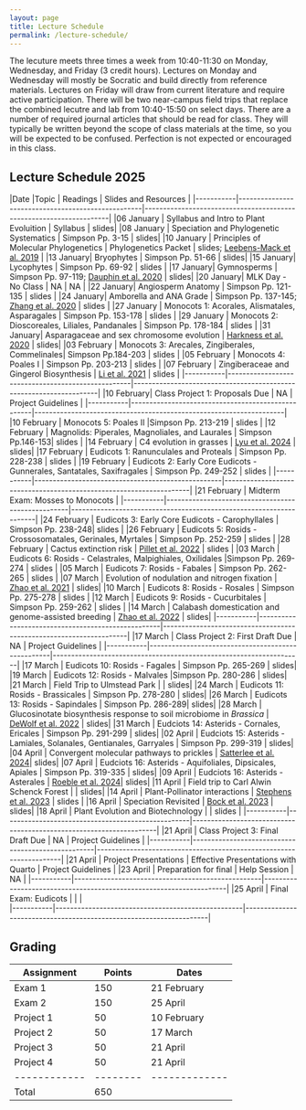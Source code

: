 ```yaml
---
layout: page
title: Lecture Schedule
permalink: /lecture-schedule/
---
```


The lecuture meets three times a week from 10:40-11:30 on Monday, Wednesday, and Friday (3 credit hours). Lectures on Monday and Wednesday will mostly be Socratic and build directly from reference materials. Lectures on Friday will draw from current literature and require active participation. There will be two near-campus field trips that replace the combined lecutre and lab from 10:40-15:50 on select days. There are a number of required journal articles that should be read for class. They will typically be written beyond the scope of class materials at the time, so you will be expected to be confused. Perfection is not expected or encouraged in this class.

## Lecture Schedule 2025

|Date       |Topic | Readings | Slides and Resources |
|-----------|---------------------------------------------------|--------------------------------------------------------------------|
|06 January | Syllabus and Intro to Plant Evoluition | Syllabus | slides|
|08 January | Speciation and Phylogenetic Systematics | Simpson Pp. 3-15 |  slides|
|10 January | Principles of Molecular Phylogenetics | Phylogenetics Packet | slides; [Leebens-Mack et al. 2019](https://www.nature.com/articles/s41586-019-1693-2) |
|13 January| Bryophytes |  Simpson Pp. 51-66 | slides|
|15 January| Lycophytes | Simpson Pp. 69-92 | slides |
|17 January| Gymnosperms | Simpson Pp. 97-119; [Dauphin et al. 2020](https://onlinelibrary.wiley.com/doi/10.1111/mec.15467) | slides|
|20 January| MLK Day - No Class                       |  NA       | NA |
|22 January| Angiosperm Anatomy | Simpson Pp. 121-135 | slides |
|24 January| Amborella and ANA Grade | Simpson Pp. 137-145; [Zhang et al. 2020](https://www.nature.com/articles/s41586-019-1852-5) | slides |
|27 January | Monocots 1: Acorales, Alismatales, Asparagales | Simpson Pp. 153-178 | slides |
|29 January | Monocots 2: Dioscoreales, Liliales, Pandanales | Simpson Pp. 178-184 | slides |
|31 January| Asparagaceae and sex chromosome evolution | [Harkness et al. 2020](https://academic.oup.com/plcell/article/32/6/1790/6115597) | slides|
|03 February | Monocots 3: Arecales, Zingiberales, Commelinales| Simpson Pp.184-203 | slides |
|05 February | Monocots 4: Poales I | Simpson Pp. 203-213 | slides |
|07 February | Zingiberaceae and Gingerol Biosynthesis | [Li et al. 2021](https://www.nature.com/articles/s41438-021-00627-7) | slides |
|-----------|---------------------------------------------------|--------------------------------------------------------------------|
|10 February| Class Project 1: Proposals Due           |  NA       | Project Guidelines                                              |
|-----------|---------------------------------------------------|--------------------------------------------------------------------|
|10 February | Monocots 5: Poales II |Simpson Pp. 213-219 | slides |
|12 February | Magnolids: Piperales, Magnoliales, and Laurales | Simpson Pp.146-153| slides |
|14 February | C4 evolution in grasses | [Lyu et al. 2024](https://academic.oup.com/gbe/article/16/8/evae163/7721785) | slides|
|17 February | Eudicots 1: Ranunculales and Proteals | Simpson Pp. 228-238 | slides |
|19 February | Eudicots 2: Early Core Eudicots - Gunnerales, Santatales, Saxifragales | Simpson Pp. 249-252 | slides |
|-----------|---------------------------------------------------|--------------------------------------------------------------------|
|21 February | Midterm Exam: Mosses to Monocots |
|-----------|---------------------------------------------------|--------------------------------------------------------------------|
|24 February | Eudicots 3: Early Core Eudicots - Carophyllales | Simpson Pp. 238-248| slides |
|26 February | Eudicots 5: Rosids - Crossosomatales, Gerinales, Myrtales | Simpson Pp. 252-259 | slides |
|28 February | Cactus extinction risk | [Pillet et al. 2022](https://www.nature.com/articles/s41477-022-01130-0) | slides |
|03 March | Eudicots 6: Rosids - Celastrales, Malpighiales, Oxilidales |Simpson Pp. 269-274 | slides |
|05 March | Eudicots 7: Rosids - Fabales | Simpson Pp. 262-265 | slides |
|07 March | Evolution of nodulation and nitrogen fixation | [Zhao et al. 2021](https://www.cell.com/molecular-plant/fulltext/S1674-2052(21)00072-1) | slides|
|10 March | Eudicots 8: Rosids - Rosales | Simpson Pp. 275-278 | slides |
|12 March | Eudicots 9: Rosids - Cucurbitales | Simpson Pp. 259-262 | slides |
|14 March | Calabash domestication and genome-assisted breeding | [Zhao et al. 2022](https://nph.onlinelibrary.wiley.com/doi/10.1111/nph.19673) | slides|
|-----------|---------------------------------------------------|--------------------------------------------------------------------|
|17 March   | Class Project 2: First Draft Due                  |  NA       | Project Guidelines                                     |
|-----------|---------------------------------------------------|--------------------------------------------------------------------|
|17 March | Eudicots 10: Rosids - Fagales | Simpson Pp. 265-269 | slides|
|19 March | Eudicots 12: Rosids - Malvales |Simpson Pp. 280-286 | slides|
|21 March | Field Trip to Ulmstead Park | | slides|
|24 March | Eudicots 11: Rosids - Brassicales | Simpson Pp. 278-280 | slides|
|26 March | Eudicots 13: Rosids - Sapindales | Simpson Pp. 286-289| slides|
|28 March | Glucosinotate biosynthesis response to soil microbiome in *Brassica* | [DeWolf et al. 2022](https://onlinelibrary.wiley.com/doi/abs/10.1111/mec.16782?casa_token=QZ7CpYhHgwkAAAAA:UKlSMAPtiINF-OXrXCTmPoPGusb2wlzXm6Vup7DW4bSnD12ljIUgCUyaPhkZxRzPDgm7F9iaFGfO_w) | slides|
|31 March | Eudciots 14: Asterids - Cornales, Ericales | Simpson Pp. 291-299 | slides|
|02 April | Eudciots 15: Asterids - Lamiales, Solanales, Gentianales, Garryales | Simpson Pp. 299-319 | slides|
|04 April | Convergent molecular pathways to prickles | [Satterlee et al. 2024](https://www.science.org/doi/10.1126/science.ado1663)| slides|
|07 April | Eudciots 16: Asterids - Aquifoliales, Dipsicales, Apiales | Simpson Pp. 319-335 | slides|
|09 April | Eudciots 16: Asterids - Asterales | [Roeble et al. 2024](https://www.nature.com/articles/s41467-024-51556-7)| slides|
|11 April | Field trip to Carl Alwin Schenck Forest | | slides|
|14 April | Plant-Pollinator interactions | [Stephens et al. 2023](https://nph.onlinelibrary.wiley.com/doi/10.1111/nph.18993) | slides |
|16 April | Speciation Revisited | [Bock et al. 2023](https://www.cell.com/plant-communications/fulltext/S2590-3462(23)00110-4?_returnURL=https%3A%2F%2Flinkinghub.elsevier.com%2Fretrieve%2Fpii%2FS2590346223001104%3Fshowall%3Dtrue) | slides|
|18 April | Plant Evolution and Biotechnology |  | slides |
|-----------|---------------------------------------------------|--------------------------------------------------------------------|
|21 April   | Class Project 3: Final Draft Due                  |  NA       | Project Guidelines                                     |
|-----------|---------------------------------------------------|--------------------------------------------------------------------|
|21 April | Project Presentations |  Effective Presentations with Quarto | Project Guidelines |
|23 April | Preparation for final |  Help Session | NA |
|-----------|---------------------------------------------------|--------------------------------------------------------------------|
|25 April | Final Exam: Eudicots                                |                               |                                    |    
|-----------|---------------------------------------------------|--------------------------------------------------------------------|
                                                 
## Grading

| Assignment | Points | Dates |
|------------|--------|-------|
| Exam 1     | 150    | 21 February |
| Exam 2     | 150    | 25 April    |
| Project 1  | 50     | 10 February |
| Project 2  | 50     | 17 March    |
| Project 3  | 50     | 21 April    |
| Project 4  | 50     | 21 April    |
|------------|--------|-------------|
| Total      | 650    |             |